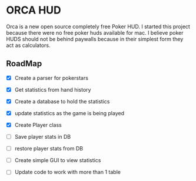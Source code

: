 # ORCA HUD
Orca is a new open source completely free Poker HUD. I started this project because there were no free poker huds available for mac. I believe poker HUDS should not be behind paywalls because in their simplest form they act as calculators.

## RoadMap
- [X] Create a parser for pokerstars
- [X] Get statistics from hand history
- [X] Create a database to hold the statistics
- [X] update statistics as the game is being played
- [X] Create Player class
- [ ] Save player stats in DB
- [ ] restore player stats from DB
- [ ] Create simple GUI to view statistics
- [ ] Update code to work with more than 1 table

